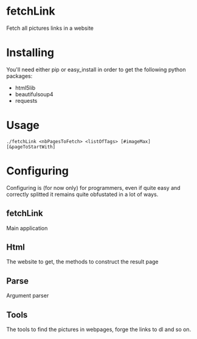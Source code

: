 fetchLink
=========

Fetch all pictures links in a website


Installing
==========

You'll need either pip or easy_install in order to get the following python packages:
* html5lib
* beautifulsoup4
* requests

Usage
===========
  `./fetchLink <nbPagesToFetch> <listOfTags> [#imageMax] [&pageToStartWith]`

Configuring
==========

Configuring is (for now only) for programmers, even if quite easy and correctly splitted it remains quite obfustated in a lot of ways.

fetchLink
---------------

Main application

Html
---------------
The website to get, the methods to construct the result page

Parse
---------------
Argument parser

Tools
---------------
The tools to find the pictures in webpages, forge the links to dl and so on.

